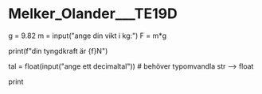 # Melker_Olander___TE19D

g = 9.82
m = input("ange din vikt i kg:")
F = m*g

print(f"din tyngdkraft är {f}N")

tal = float(input("ange ett decimaltal")) # behöver typomvandla str --> float

print